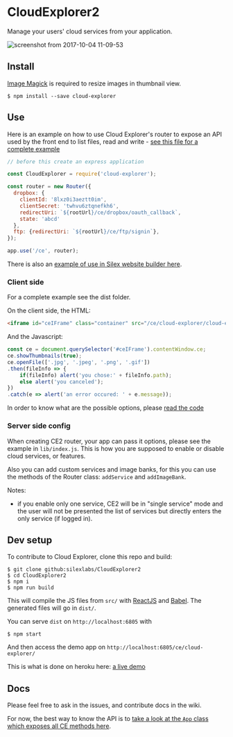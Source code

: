# CloudExplorer2

Manage your users' cloud services from your application.

![screenshot from 2017-10-04 11-09-53](https://user-images.githubusercontent.com/715377/31186578-a357a146-a8f4-11e7-8650-f95d16f643b0.png)


## Install

[Image Magick](https://github.com/ImageMagick/ImageMagick) is required to resize images in thumbnail view.

```
$ npm install --save cloud-explorer
```

## Use

Here is an example on how to use Cloud Explorer's router to expose an API used by the front end to list files, read and write - [see this file for a complete example](https://github.com/silexlabs/CloudExplorer2/blob/master/lib/index.js)

```js
// before this create an express application

const CloudExplorer = require('cloud-explorer');

const router = new Router({
  dropbox: {
    clientId: '8lxz0i3aeztt0im',
    clientSecret: 'twhvu6ztqnefkh6',
    redirectUri: `${rootUrl}/ce/dropbox/oauth_callback`,
    state: 'abcd'
  },
  ftp: {redirectUri: `${rootUrl}/ce/ftp/signin`},
});

app.use('/ce', router);
```

There is also an [example of use in Silex website builder here](https://github.com/silexlabs/Silex/blob/develop/dist/server/CloudExplorerRouter.js).


### Client side

For a complete example see the dist folder.

On the client side, the HTML:

```html
<iframe id="ceIFrame" class="container" src="/ce/cloud-explorer/cloud-explorer.html" />
```

And the Javascript:

```javascript
const ce = document.querySelector('#ceIFrame').contentWindow.ce;
ce.showThumbnails(true);
ce.openFile(['.jpg', '.jpeg', '.png', '.gif'])
.then(fileInfo => {
    if(fileInfo) alert('you chose:' + fileInfo.path);
    else alert('you canceled');
})
.catch(e => alert('an error occured: ' + e.message));
```

In order to know what are the possible options, please [read the code](./src/js/App.jsx)

### Server side config

When creating CE2 router, your app can pass it options, please see the example in `lib/index.js`. This is how you are supposed to enable or disable cloud services, or features.

Also you can add custom services and image banks, for this you can use the methods of the Router class: `addService` and `addImageBank`.

Notes:

* if you enable only one service, CE2 will be in "single service" mode and the user will not be presented the list of services but directly enters the only service (if logged in).

## Dev setup

To contribute to Cloud Explorer, clone this repo and build:

```
$ git clone github:silexlabs/CloudExplorer2
$ cd CloudExplorer2
$ npm i
$ npm run build
```

This will compile the JS files from `src/` with [ReactJS](https://facebook.github.io/react/) and [Babel](https://babeljs.io/). The generated files will go in `dist/`.

You can serve `dist` on `http://localhost:6805` with

```
$ npm start
```

And then access the demo app on `http://localhost:6805/ce/cloud-explorer/`

This is what is done on heroku here: [a live demo](https://cloud-explorer2.herokuapp.com/ce/cloud-explorer/)

## Docs

Please feel free to ask in the issues, and contribute docs in the wiki.

For now, the best way to know the API is to [take a look at the `App` class which exposes all CE methods here](https://github.com/silexlabs/CloudExplorer2/blob/master/src/js/App.jsx#L106).


